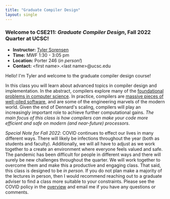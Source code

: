 ```yaml
---
title: "Graduate Compiler Design"
layout: single
---
```



### Welcome to **CSE211:** _Graduate Compiler Design_, Fall 2022 Quarter at UCSC!

- **Instructor:** [Tyler Sorensen](https://users.soe.ucsc.edu/~tsorensen/)
- **Time:** MWF 1:30 - 3:05 pm
- **Location:** Porter 246 (_in person!_)
- **Contact:** \<first name\>.\<last name\>@ucsc.edu


Hello! I'm Tyler  and welcome to the graduate compiler design course! 

In this class you will learn about advanced topics in compiler design and implementation. In the abstract, compilers explore many of the [foundational problems in computer science](https://en.wikipedia.org/wiki/Halting_problem). In practice, compilers are [massive pieces of well-oiled software](https://www.phoronix.com/scan.php?page=news_item&px=MTg3OTQ), and are some of the engineering marvels of the modern world. Given the end of Dennard's scaling, compilers will play an increasingly important role to achieve further computational gains. _The main focus of this class is how compilers can make your code more efficient and safe on modern (and near-future) processors_.

_Special Note for Fall 2022_: COVID continues to effect our lives in many different ways. There will likely be infections throughout the year (both as students and faculty). Additionally, we will all have to adjust as we work together to a create an environment where everyone feels valued and safe. The pandemic has been difficult for people in different ways and there will surely be new challenges throughout the quarter. We will work together to overcome them and make this a productive and engaging class. That said, this class is designed to be _in person_. If you do not plan make a majority of the lectures in person, then I would recommend reaching out to a graduate adviser to find a class more suitable to your constraints. Please see the COVID policy in the [overview](overview.html) and email me if you have any questions or comments. 
